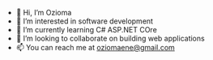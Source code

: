 - 👋 Hi, I’m Ozioma
- 👀 I’m interested in software development
- 🌱 I’m currently learning C# ASP.NET COre
- 💞️ I’m looking to collaborate on building web applications
- 📫 You can reach me at oziomaene@gmail.com

<!---
Enchoz/Enchoz is a ✨ special ✨ repository because its `README.md` (this file) appears on your GitHub profile.
You can click the Preview link to take a look at your changes.
--->
